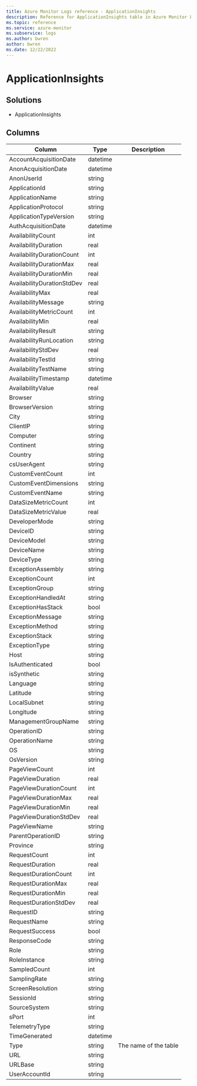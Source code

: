 ```yaml
---
title: Azure Monitor Logs reference - ApplicationInsights
description: Reference for ApplicationInsights table in Azure Monitor Logs.
ms.topic: reference
ms.service: azure-monitor
ms.subservice: logs
ms.author: bwren
author: bwren
ms.date: 12/22/2022
---
```


# ApplicationInsights

 

## Solutions

- ApplicationInsights




## Columns

| Column | Type | Description |
| --- | --- | --- |
| AccountAcquisitionDate | datetime |  |
| AnonAcquisitionDate | datetime |  |
| AnonUserId | string |  |
| ApplicationId | string |  |
| ApplicationName | string |  |
| ApplicationProtocol | string |  |
| ApplicationTypeVersion | string |  |
| AuthAcquisitionDate | datetime |  |
| AvailabilityCount | int |  |
| AvailabilityDuration | real |  |
| AvailabilityDurationCount | int |  |
| AvailabilityDurationMax | real |  |
| AvailabilityDurationMin | real |  |
| AvailabilityDurationStdDev | real |  |
| AvailabilityMax | real |  |
| AvailabilityMessage | string |  |
| AvailabilityMetricCount | int |  |
| AvailabilityMin | real |  |
| AvailabilityResult | string |  |
| AvailabilityRunLocation | string |  |
| AvailabilityStdDev | real |  |
| AvailabilityTestId | string |  |
| AvailabilityTestName | string |  |
| AvailabilityTimestamp | datetime |  |
| AvailabilityValue | real |  |
| Browser | string |  |
| BrowserVersion | string |  |
| City | string |  |
| ClientIP | string |  |
| Computer | string |  |
| Continent | string |  |
| Country | string |  |
| csUserAgent | string |  |
| CustomEventCount | int |  |
| CustomEventDimensions | string |  |
| CustomEventName | string |  |
| DataSizeMetricCount | int |  |
| DataSizeMetricValue | real |  |
| DeveloperMode | string |  |
| DeviceID | string |  |
| DeviceModel | string |  |
| DeviceName | string |  |
| DeviceType | string |  |
| ExceptionAssembly | string |  |
| ExceptionCount | int |  |
| ExceptionGroup | string |  |
| ExceptionHandledAt | string |  |
| ExceptionHasStack | bool |  |
| ExceptionMessage | string |  |
| ExceptionMethod | string |  |
| ExceptionStack | string |  |
| ExceptionType | string |  |
| Host | string |  |
| IsAuthenticated | bool |  |
| isSynthetic | string |  |
| Language | string |  |
| Latitude | string |  |
| LocalSubnet | string |  |
| Longitude | string |  |
| ManagementGroupName | string |  |
| OperationID | string |  |
| OperationName | string |  |
| OS | string |  |
| OsVersion | string |  |
| PageViewCount | int |  |
| PageViewDuration | real |  |
| PageViewDurationCount | int |  |
| PageViewDurationMax | real |  |
| PageViewDurationMin | real |  |
| PageViewDurationStdDev | real |  |
| PageViewName | string |  |
| ParentOperationID | string |  |
| Province | string |  |
| RequestCount | int |  |
| RequestDuration | real |  |
| RequestDurationCount | int |  |
| RequestDurationMax | real |  |
| RequestDurationMin | real |  |
| RequestDurationStdDev | real |  |
| RequestID | string |  |
| RequestName | string |  |
| RequestSuccess | bool |  |
| ResponseCode | string |  |
| Role | string |  |
| RoleInstance | string |  |
| SampledCount | int |  |
| SamplingRate | string |  |
| ScreenResolution | string |  |
| SessionId | string |  |
| SourceSystem | string |  |
| sPort | int |  |
| TelemetryType | string |  |
| TimeGenerated | datetime |  |
| Type | string | The name of the table |
| URL | string |  |
| URLBase | string |  |
| UserAccountId | string |  |
